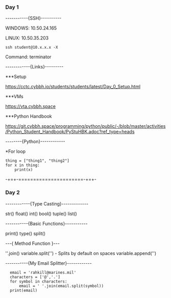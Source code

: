 ### Day 1
-----------{SSH}----------

WINDOWS:
10.50.24.165

LINUX:
10.50.35.203

```ssh student@10.x.x.x -X```

Command:
terminator

------------{Links}---------

***Setup

https://cctc.cybbh.io/students/students/latest/Day_0_Setup.html

***VMs

https://vta.cybbh.space

***Python Handbook

https://git.cybbh.space/programming/python/public/-/blob/master/activities/Python_Student_Handbook/PyStuHBK.adoc?ref_type=heads

--------{Python}------------

*For loop

```
thing = ["thing1", "thing2"]
for x in thing:
    print(x)
```
-+=+-======================-+=+-

### Day 2

------------{Type Casting}-------------

str() float() int() bool() tuple() list()

-----------{Basic Functions}-----------

print() type() split() 

---{ Method Function }---

''.join()
variable.split('')   -  Splits by default on spaces
variable.append('')

-----------{My Email Splitter}------------
```
  email = 'rahkill@marines.mil'
  characters = ['@','.']
  for symbol in characters:
      email = ' '.join(email.split(symbol))
  print(email)
```
